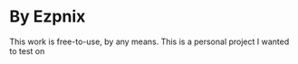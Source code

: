 # By Ezpnix

<p>This work is free-to-use, by any means. This is a personal project I wanted to test on</p>
